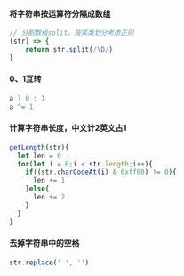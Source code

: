 #### 将字符串按运算符分隔成数组
```js
// 分割数组split，按某类划分考虑正则
(str) => {
    return str.split(/\D/)
}
```
#### 0、1互转
```js
a ? 0 : 1
a ^= 1
```
#### 计算字符串长度，中文计2英文占1
```js
getLength(str){
  let len = 0
  for(let i = 0;i < str.length;i++){
    if((str.charCodeAt(i) & 0xff00) != 0){
      len += 1
    }else{
      len += 2
    }
  }
}
```
#### 去掉字符串中的空格
```js
str.replace(' ', '')
```